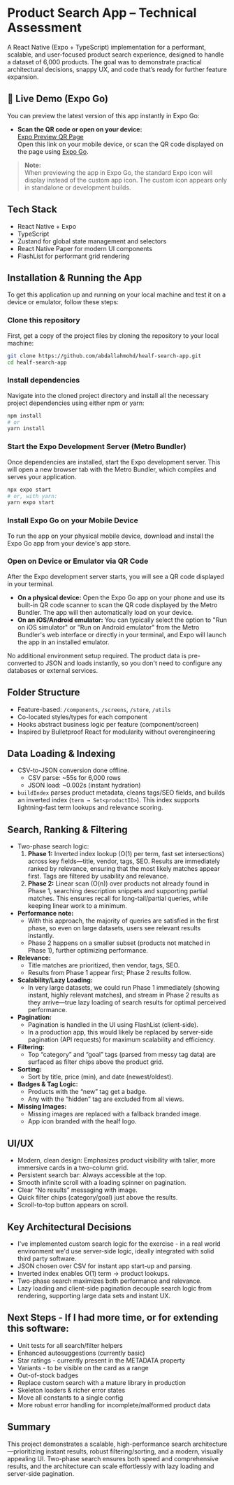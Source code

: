 # Product Search App – Technical Assessment

A React Native (Expo + TypeScript) implementation for a performant, scalable, and user-focused product search experience, designed to handle a dataset of 6,000 products. The goal was to demonstrate practical architectural decisions, snappy UX, and code that’s ready for further feature expansion.

## 🚀 Live Demo (Expo Go)

You can preview the latest version of this app instantly in Expo Go:

- **Scan the QR code or open on your device:**  
  [Expo Preview QR Page](https://expo.dev/preview/update?message=update%20readme&updateRuntimeVersion=1.0.0&createdAt=2025-07-02T20%3A42%3A04.775Z&slug=exp&projectId=e9d2fe4d-98c0-40d8-8173-f0bb0d65ef8f&group=2e6b8be1-ed06-4eaa-9e78-a4a540bad241)  
  Open this link on your mobile device, or scan the QR code displayed on the page using [Expo Go](https://expo.dev/client).

> **Note:**  
> When previewing the app in Expo Go, the standard Expo icon will display instead of the custom app icon. The custom icon appears only in standalone or development builds.


## Tech Stack

- React Native + Expo
- TypeScript
- Zustand for global state management and selectors
- React Native Paper for modern UI components
- FlashList for performant grid rendering

## Installation & Running the App

To get this application up and running on your local machine and test it on a device or emulator, follow these steps:

### Clone this repository

First, get a copy of the project files by cloning the repository to your local machine:

```bash
git clone https://github.com/abdallahmohd/healf-search-app.git
cd healf-search-app
```

### Install dependencies

Navigate into the cloned project directory and install all the necessary project dependencies using either npm or yarn:

```bash
npm install
# or
yarn install
```

### Start the Expo Development Server (Metro Bundler)

Once dependencies are installed, start the Expo development server. This will open a new browser tab with the Metro Bundler, which compiles and serves your application.

```bash
npx expo start
# or, with yarn:
yarn expo start
```

### Install Expo Go on your Mobile Device

To run the app on your physical mobile device, download and install the Expo Go app from your device's app store.

### Open on Device or Emulator via QR Code

After the Expo development server starts, you will see a QR code displayed in your terminal.

- **On a physical device:** Open the Expo Go app on your phone and use its built-in QR code scanner to scan the QR code displayed by the Metro Bundler. The app will then automatically load on your device.
- **On an iOS/Android emulator:** You can typically select the option to "Run on iOS simulator" or "Run on Android emulator" from the Metro Bundler's web interface or directly in your terminal, and Expo will launch the app in an installed emulator.

No additional environment setup required. The product data is pre-converted to JSON and loads instantly, so you don't need to configure any databases or external services.

## Folder Structure

- Feature-based: `/components`, `/screens`, `/store`, `/utils`
- Co-located styles/types for each component
- Hooks abstract business logic per feature (component/screen)
- Inspired by Bulletproof React for modularity without overengineering

## Data Loading & Indexing

- CSV-to-JSON conversion done offline.
    - CSV parse: ~55s for 6,000 rows
    - JSON load: ~0.002s (instant hydration)
- `buildIndex` parses product metadata, cleans tags/SEO fields, and builds an inverted index (`term → Set<productID>`). This index supports lightning-fast term lookups and relevance scoring.

## Search, Ranking & Filtering

- Two-phase search logic:
    1. **Phase 1:** Inverted index lookup (O(1) per term, fast set intersections) across key fields—title, vendor, tags, SEO. Results are immediately ranked by relevance, ensuring that the most likely matches appear first. Tags are filtered by usability and relevance.
    2. **Phase 2:** Linear scan (O(n)) over products not already found in Phase 1, searching description snippets and supporting partial matches. This ensures recall for long-tail/partial queries, while keeping linear work to a minimum.
- **Performance note:**
    - With this approach, the majority of queries are satisfied in the first phase, so even on large datasets, users see relevant results instantly.
    - Phase 2 happens on a smaller subset (products not matched in Phase 1), further optimizing performance.
- **Relevance:**
    - Title matches are prioritized, then vendor, tags, SEO.
    - Results from Phase 1 appear first; Phase 2 results follow.
- **Scalability/Lazy Loading:**
    - In very large datasets, we could run Phase 1 immediately (showing instant, highly relevant matches), and stream in Phase 2 results as they arrive—true lazy loading of search results for optimal perceived performance.
- **Pagination:**
    - Pagination is handled in the UI using FlashList (client-side).
    - In a production app, this would likely be replaced by server-side pagination (API requests) for maximum scalability and efficiency.
- **Filtering:**
    - Top “category” and “goal” tags (parsed from messy tag data) are surfaced as filter chips above the product grid.
- **Sorting:**
    - Sort by title, price (min), and date (newest/oldest).
- **Badges & Tag Logic:**
    - Products with the “new” tag get a badge.
    - Any with the “hidden” tag are excluded from all views.
- **Missing Images:**
    - Missing images are replaced with a fallback branded image.
    - App icon branded with the healf logo.

## UI/UX

- Modern, clean design: Emphasizes product visibility with taller, more immersive cards in a two-column grid.
- Persistent search bar: Always accessible at the top.
- Smooth infinite scroll with a loading spinner on pagination.
- Clear “No results” messaging with image.
- Quick filter chips (category/goal) just above the results.
- Scroll-to-top button appears on scroll.

## Key Architectural Decisions

- I've implemented custom search logic for the exercise - in a real world environment we'd use server-side logic, ideally integrated with solid third party software.
- JSON chosen over CSV for instant app start-up and parsing.
- Inverted index enables O(1) term → product lookups.
- Two-phase search maximizes both performance and relevance.
- Lazy loading and client-side pagination decouple search logic from rendering, supporting large data sets and instant UX.

## Next Steps - If I had more time, or for extending this software:

- Unit tests for all search/filter helpers
- Enhanced autosuggestions (currently basic)
- Star ratings - currently present in the METADATA property
- Variants - to be visible on the card as a range
- Out-of-stock badges
- Replace custom search with a mature library in production
- Skeleton loaders & richer error states
- Move all constants to a single config
- More robust error handling for incomplete/malformed product data

## Summary

This project demonstrates a scalable, high-performance search architecture—prioritizing instant results, robust filtering/sorting, and a modern, visually appealing UI. Two-phase search ensures both speed and comprehensive results, and the architecture can scale effortlessly with lazy loading and server-side pagination.
